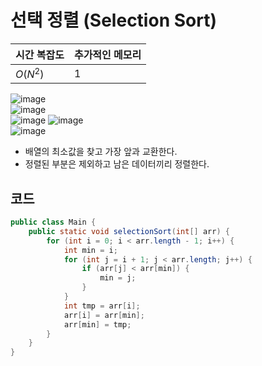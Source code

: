 # 선택 정렬 (Selection Sort)
|시간 복잡도|추가적인 메모리|
|---|---|
|$O(N^2)$|1|

![image](https://github.com/Goldbar97/Study/assets/100333239/9ef66d20-b129-4c01-b60c-3c9180c537bf)		
![image](https://github.com/Goldbar97/Study/assets/100333239/96d6e865-52ec-4618-af3a-b01586ce3714)	
![image](https://github.com/Goldbar97/Study/assets/100333239/0518b2ee-60f0-4ab3-9ed0-708dd12a14d7)
![image](https://github.com/Goldbar97/Study/assets/100333239/2dd2c760-b3ab-411e-a60e-ea3e13588221)					
![image](https://github.com/Goldbar97/Study/assets/100333239/1a460a2e-9f08-429d-9750-f2b8560cf7fd)

- 배열의 최소값을 찾고 가장 앞과 교환한다.
- 정렬된 부분은 제외하고 남은 데이터끼리 정렬한다.

## 코드
```java
public class Main {
    public static void selectionSort(int[] arr) {
        for (int i = 0; i < arr.length - 1; i++) {
            int min = i;
            for (int j = i + 1; j < arr.length; j++) {
                if (arr[j] < arr[min]) {
                    min = j;
                }
            }
            int tmp = arr[i];
            arr[i] = arr[min];
            arr[min] = tmp;
        }
    }
}
```
